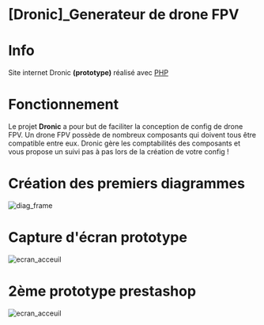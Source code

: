 # [Dronic]_Generateur de drone FPV

# Info
Site internet Dronic **(prototype)** réalisé avec [PHP](https://www.php.net/manual/fr/intro-whatis.php)

# Fonctionnement
Le projet **Dronic** a pour but de faciliter la conception de config de drone FPV.
Un drone FPV possède de nombreux composants qui doivent tous être compatible entre eux.
Dronic gère les comptabilités des composants et vous propose un suivi pas à pas lors de la création de votre config !


# Création des premiers diagrammes
![diag_frame](https://cdn.discordapp.com/attachments/671292077870415872/836238344182300742/diag.png)



# Capture d'écran prototype
![ecran_acceuil](https://media.discordapp.net/attachments/671292077870415872/836139528657961030/unknown.png?width=1287&height=660)


# 2ème prototype prestashop
![ecran_acceuil](https://media.discordapp.net/attachments/671292077870415872/841045933122781184/unknown.png?width=1308&height=676)
